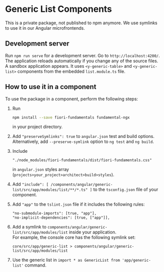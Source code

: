 # Generic List Components

This is a private package, not published to npm anymore. We use symlinks to use it in our Angular microfrontends.

## Development server

Run `npm run serve` for a development server. Go to `http://localhost:4200/`. The application reloads automatically if you change any of the source files.  
A sandbox application appears. It uses `<y-generic-table>` and `<y-generic-list>` components from the embedded `list.module.ts` file.

## How to use it in a component

To use the package in a component, perform the following steps:

1. Run 
    ```bash
    npm install --save fiori-fundamentals fundamental-ngx
    ```
   in your project directory.

2. Add `"preserveSymlinks": true` to `angular.json` test and build options. Alternatively, add `--preserve-symlink` option to `ng test` and `ng build`. 

3. Include 
    ```
    "./node_modules/fiori-fundamentals/dist/fiori-fundamentals.css"
    ```
   in `angular.json` styles array (`projects>your_project>architect>build>styles`).

4. Add `"include": [ /components/angular/generic-list/src/app/modules/list/**/*.ts" ]` to  the `tsconfig.json` file of your component.

5. Add `"app"` to  the `tslint.json` file if it includes the following rules: 

    ````
    "no-submodule-imports": [true, "app"],
    "no-implicit-dependencies": [true, ["app"]],
    ````

6. Add a symlink to `components/angular/generic-list/src/app/modules/list` inside your application.  
For example, the console core has the following symlink set:

    ```
    core/src/app/generic-list > components/angular/generic-list/src/app/modules/list
    ```

7. Use the generic list in `import * as GenericList from 'app/generic-list'` command.
    


